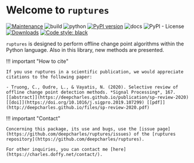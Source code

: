 # Welcome to `ruptures`
[![Maintenance](https://img.shields.io/badge/Maintained%3F-yes-green.svg)](https://GitHub.com/deepcharles/ruptures/graphs/commit-activity)
![build](https://github.com/deepcharles/ruptures/workflows/build/badge.svg)
![python](https://img.shields.io/badge/python-3.5%20|%203.6%20|%203.7%20|%203.8-blue)
[![PyPI version](https://badge.fury.io/py/ruptures.svg)](https://badge.fury.io/py/ruptures)
![docs](https://github.com/deepcharles/ruptures/workflows/docs/badge.svg)
![PyPI - License](https://img.shields.io/pypi/l/ruptures)
[![Downloads](https://pepy.tech/badge/ruptures)](https://pepy.tech/project/ruptures)
<a href="https://github.com/psf/black"><img alt="Code style: black" src="https://img.shields.io/badge/code%20style-black-000000.svg"></a>

`ruptures` is designed to perform offline change point algorithms within the Python language. Also in this library, new methods are presented.

!!! important "How to cite"

    If you use ruptures in a scientific publication, we would appreciate citations to the following paper:

    - Truong, C., Oudre, L., & Vayatis, N. (2020). Selective review of offline change point detection methods. *Signal Processing*, 167. [[abstract]](https://deepcharles.github.io/publication/sp-review-2020) [[doi]](https://doi.org/10.1016/j.sigpro.2019.107299) [[pdf]](http://deepcharles.github.io/files/sp-review-2020.pdf)

!!! important "Contact"

    Concerning this package, its use and bugs, use the [issue page](https://github.com/deepcharles/ruptures/issues) of the [ruptures repository](https://github.com/deepcharles/ruptures).

    For other inquiries, you can contact me [here](https://charles.doffy.net/contact/).